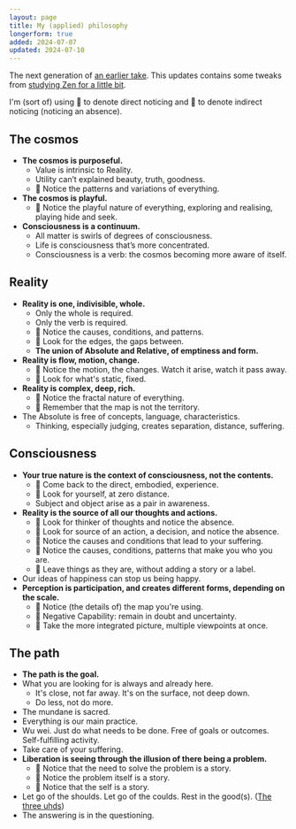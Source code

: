 ```yaml
---
layout: page
title: My (applied) philosophy
longerform: true
added: 2024-07-07
updated: 2024-07-10
---
```


The next generation of [an earlier take](/thinking/my-philosophy-another-spiral/). This updates contains some tweaks from [studying Zen for a little bit](/thinking/zen/notes-from-six-months-of-studying-and-practicing-zen/).

<div class="boxout">I'm (sort of) using <span class="gripmoji">🎯</span> to denote direct noticing and <span class="gripmoji">🏹</span> to denote indirect noticing (noticing an absence).</div>

<!--
---

How about: values?

---
-->

## The cosmos

- **The cosmos is purposeful.**
    - Value is intrinsic to Reality.
    - Utility can’t explained beauty, truth, goodness.
    - 🎯 Notice the patterns and variations of everything.
- **The cosmos is playful.**
    - 🎯 Notice the playful nature of everything, exploring and realising, playing hide and seek.
- **Consciousness is a continuum.**
    - All matter is swirls of degrees of consciousness.
    - Life is consciousness that’s more concentrated.
    - Consciousness is a verb: the cosmos becoming more aware of itself.

## Reality

- **Reality is one, indivisible, whole.**
    - Only the whole is required.
    - Only the verb is required.
    - <span class="gripmoji">🎯 </span>Notice the causes, conditions, and patterns.
    - <span class="gripmoji">🏹 </span>Look for the edges, the gaps between.
    - **The union of Absolute and Relative, of emptiness and form.**
- **Reality is flow, motion, change.**
    - <span class="gripmoji">🎯 </span>Notice the motion, the changes. Watch it arise, watch it pass away.
    - <span class="gripmoji">🏹 </span>Look for what's static, fixed. 
- **Reality is complex, deep, rich.**
    - <span class="gripmoji">🎯 </span>Notice the fractal nature of everything.
    - <span class="gripmoji">🏹 </span>Remember that the map is not the territory.
- The Absolute is free of concepts, language, characteristics.
    - Thinking, especially judging, creates separation, distance, suffering.

## Consciousness

- **Your true nature is the context of consciousness, not the contents.**
    - <span class="gripmoji">🎯 </span>Come back to the direct, embodied, experience.
    - <span class="gripmoji">🏹 </span>Look for yourself, at zero distance.
    - Subject and object arise as a pair in awareness.
- **Reality is the source of all our thoughts and actions.**
    - <span class="gripmoji">🏹 </span>Look for thinker of thoughts and notice the absence.
    - <span class="gripmoji">🏹 </span>Look for source of an action, a decision, and notice the absence.
    - <span class="gripmoji">🎯 </span>Notice the causes and conditions that lead to your suffering.
    - <span class="gripmoji">🎯 </span>Notice the causes, conditions, patterns that make you who you are.
    - <span class="gripmoji">🏹 </span>Leave things as they are, without adding a story or a label.
- Our ideas of happiness can stop us being happy.
- **Perception is participation, and creates different forms, depending on the scale.**
    - <span class="gripmoji">🎯 </span>Notice (the details of) the map you're using.
    - <span class="gripmoji">🏹 </span>Negative Capability: remain in doubt and uncertainty. 
    - <span class="gripmoji">🏹 </span>Take the more integrated picture, multiple viewpoints at once.

## The path

- **The path is the goal.**
- What you are looking for is always and already here.
    - It's close, not far away. It's on the surface, not deep down. 
    - Do less, not do more.
- The mundane is sacred.
- Everything is our main practice.
- Wu wei. Just do what needs to be done. Free of goals or outcomes. Self-fulfilling activity.
- Take care of your suffering.
- **Liberation is seeing through the illusion of there being a problem.**
    - <span class="gripmoji">🎯 </span>Notice that the need to solve the problem is a story.
    - <span class="gripmoji">🎯 </span>Notice the problem itself is a story.
    - <span class="gripmoji">🎯 </span>Notice that the self is a story.
- Let go of the shoulds. Let go of the coulds. Rest in the good(s). ([The three uhds](/thinking/the-three-uhds/))
- The answering is in the questioning.
